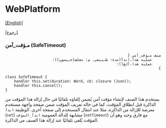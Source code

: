 # WebPlatform

[[English]](safetimeout.en.md)

[[رجوع]](../readme.ar.md)

### مـؤقت_آمن (SafeTimeout)

<div dir=rtl>

```
صنف مـؤقت_آمن {
    عملية هذا.ابدأ(مدة: طـبيعي، م: مغلف(جـيسون))؛
    عملية هذا.ألغ()؛
}
```

</div>

```
class SafeTimeout {
    handler this.set(duration: Word, cb: closure (Json));
    handler this.cancel();
}
```

يستخدم هذا الصنف لإنشاء مؤقت آمن يُضمن إلغاؤه تلقائيًا في حال إزالة هذا المؤقت من الذاكرة قبل
انطلاق المؤقت، كما في حالة تعريف المؤقت ضمن صفحة واجهة مستخدم معرضة للإزالة من الذاكرة، مثلا
عند انتقال المستخدم إلى صفحة أخرى. الوظيفة `ابدأ` (`set`) مشابهة للدالة العمومية
`ابدأ_المؤقت` (`setTimeout`) مع فارق وحيد وهو أن المؤقت يُلغى تلقائيًا عند إزالة هذا الصنف
من الذاكرة.

